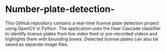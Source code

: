# Number-plate-detection-
This GitHub repository contains a real-time license plate detection project using OpenCV in Python. The application uses the Haar Cascade classifier to identify license plates from live video feed or pre-recorded videos and highlights them with bounding boxes. Detected license plates can also be saved as separate image files.
